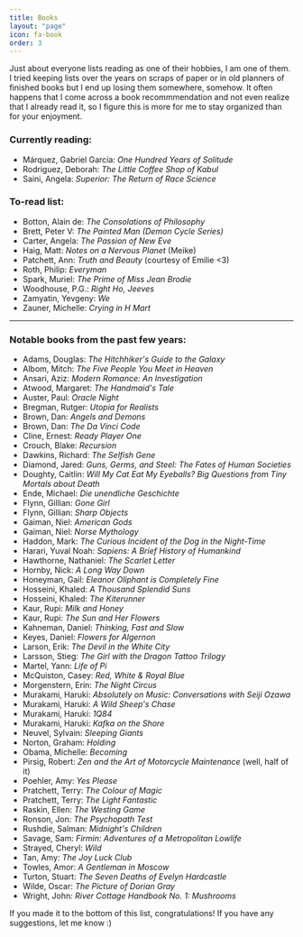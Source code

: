 ```yaml
---
title: Books
layout: "page"
icon: fa-book
order: 3
---
```


Just about everyone lists reading as one of their hobbies, I am one of them. I tried keeping lists over the years on scraps of paper or in old planners of finished books but I end up losing them somewhere, somehow. It often happens that I come across a book recommmendation and not even realize that I already read it, so I figure this is more for me to stay organized than for your enjoyment.  

### Currently reading:
- Márquez, Gabriel García: *One Hundred Years of Solitude*
- Rodriguez, Deborah: *The Little Coffee Shop of Kabul*
- Saini, Angela: *Superior: The Return of Race Science*

### To-read list: 
- Botton, Alain de: *The Consolations of Philosophy*
- Brett, Peter V: *The Painted Man (Demon Cycle Series)*
- Carter, Angela: *The Passion of New Eve*
- Haig, Matt: *Notes on a Nervous Planet* (Meike)
- Patchett, Ann: *Truth and Beauty* (courtesy of Emilie <3)
- Roth, Philip: *Everyman*
- Spark, Muriel: *The Prime of Miss Jean Brodie*
- Woodhouse, P.G.: *Right Ho, Jeeves*
- Zamyatin, Yevgeny: *We*
- Zauner, Michelle: *Crying in H Mart*

---

### Notable books from the past few years:
- Adams, Douglas: *The Hitchhiker's Guide to the Galaxy*
- Albom, Mitch: *The Five People You Meet in Heaven*
- Ansari, Aziz: *Modern Romance: An Investigation*
- Atwood, Margaret: *The Handmaid's Tale*
- Auster, Paul: *Oracle Night*
- Bregman, Rutger: *Utopia for Realists* 
- Brown, Dan: *Angels and Demons*
- Brown, Dan: *The Da Vinci Code*
- Cline, Ernest: *Ready Player One*
- Crouch, Blake: *Recursion*
- Dawkins, Richard: *The Selfish Gene*
- Diamond, Jared: *Guns, Germs, and Steel: The Fates of Human Societies* 
- Doughty, Caitlin: *Will My Cat Eat My Eyeballs? Big Questions from Tiny Mortals about Death*
- Ende, Michael: *Die unendliche Geschichte*
- Flynn, Gillian: *Gone Girl*
- Flynn, Gillian: *Sharp Objects*
- Gaiman, Niel: *American Gods*
- Gaiman, Niel: *Norse Mythology*
- Haddon, Mark: *The Curious Incident of the Dog in the Night-Time*
- Harari, Yuval Noah: *Sapiens: A Brief History of Humankind*
- Hawthorne, Nathaniel: *The Scarlet Letter*
- Hornby, Nick: *A Long Way Down*
- Honeyman, Gail: *Eleanor Oliphant is Completely Fine*
- Hosseini, Khaled: *A Thousand Splendid Suns*
- Hosseini, Khaled: *The Kiterunner*
- Kaur, Rupi: *Milk and Honey*
- Kaur, Rupi: *The Sun and Her Flowers*
- Kahneman, Daniel: *Thinking, Fast and Slow*
- Keyes, Daniel: *Flowers for Algernon*
- Larson, Erik: *The Devil in the White City*
- Larsson, Stieg: *The Girl with the Dragon Tattoo Trilogy*
- Martel, Yann: *Life of Pi*
- McQuiston, Casey: *Red, White & Royal Blue* 
- Morgenstern, Erin: *The Night Circus*
- Murakami, Haruki: *Absolutely on Music: Conversations with Seiji Ozawa* 
- Murakami, Haruki: *A Wild Sheep's Chase* 
- Murakami, Haruki: *1Q84* 
- Murakami, Haruki: *Kafka on the Shore*
- Neuvel, Sylvain: *Sleeping Giants*
- Norton, Graham: *Holding*
- Obama, Michelle: *Becoming*
- Pirsig, Robert: *Zen and the Art of Motorcycle Maintenance* (well, half of it)
- Poehler, Amy: *Yes Please* 
- Pratchett, Terry: *The Colour of Magic*
- Pratchett, Terry: *The Light Fantastic*
- Raskin, Ellen: *The Westing Game* 
- Ronson, Jon: *The Psychopath Test*
- Rushdie, Salman: *Midnight's Children*
- Savage, Sam: *Firmin: Adventures of a Metropolitan Lowlife*
- Strayed, Cheryl: *Wild*
- Tan, Amy: *The Joy Luck Club*
- Towles, Amor: *A Gentleman in Moscow*
- Turton, Stuart: *The Seven Deaths of Evelyn Hardcastle*
- Wilde, Oscar: *The Picture of Dorian Gray*
- Wright, John: *River Cottage Handbook No. 1: Mushrooms*

If you made it to the bottom of this list, congratulations! If you have any suggestions, let me know :) 
